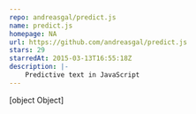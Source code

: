 ```yaml
---
repo: andreasgal/predict.js
name: predict.js
homepage: NA
url: https://github.com/andreasgal/predict.js
stars: 29
starredAt: 2015-03-13T16:55:18Z
description: |-
    Predictive text in JavaScript
---
```


[object Object]
